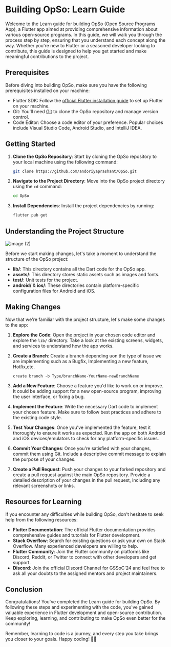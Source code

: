 # Building OpSo: Learn Guide

Welcome to the Learn guide for building OpSo (Open Source Programs App), a Flutter app aimed at providing comprehensive information about various open-source programs. In this guide, we will walk you through the process step by step, ensuring that you understand each concept along the way. Whether you're new to Flutter or a seasoned developer looking to contribute, this guide is designed to help you get started and make meaningful contributions to the project.

## Prerequisites

Before diving into building OpSo, make sure you have the following prerequisites installed on your machine:

- Flutter SDK: Follow the [official Flutter installation guide](https://flutter.dev/docs/get-started/install) to set up Flutter on your machine.
- Git: You'll need [Git](https://git-scm.com/) to clone the OpSo repository and manage version control.
- Code Editor: Choose a code editor of your preference. Popular choices include Visual Studio Code, Android Studio, and IntelliJ IDEA.

## Getting Started

1. **Clone the OpSo Repository**: Start by cloning the OpSo repository to your local machine using the following command:

    ```bash
    git clone https://github.com/andoriyaprashant/OpSo.git
    ```
    
2. **Navigate to the Project Directory**: Move into the OpSo project directory using the `cd` command:

    ```bash
    cd OpSo
    ```

3. **Install Dependencies**: Install the project dependencies by running:

    ```bash
    flutter pub get
    ```

## Understanding the Project Structure

![image (2)](https://github.com/Saumya-28/OpSo/assets/98171392/fc171ff3-d082-47d8-a804-63316c7179fa)


Before we start making changes, let's take a moment to understand the structure of the OpSo project:

- **lib/**: This directory contains all the Dart code for the OpSo app.
- **assets/**: This directory stores static assets such as images and fonts.
- **test/**: Unit tests for the project.
- **android/** & **ios/**: These directories contain platform-specific configuration files for Android and iOS.

## Making Changes

Now that we're familiar with the project structure, let's make some changes to the app:

1. **Explore the Code**: Open the project in your chosen code editor and explore the `lib/` directory. Take a look at the existing screens, widgets, and services to understand how the app works.
   
2. **Create a Branch**: Create a branch depending uon the type of issue we are implementing such as a Bugfix, Implementing a new feature, Hotfix,etc.
   ```
   create branch -b Type/branchName-YourName-newBranchName
   ```
  
3. **Add a New Feature**: Choose a feature you'd like to work on or improve. It could be adding support for a new open-source program, improving the user interface, or fixing a bug.

4. **Implement the Feature**: Write the necessary Dart code to implement your chosen feature. Make sure to follow best practices and adhere to the existing code style.

5. **Test Your Changes**: Once you've implemented the feature, test it thoroughly to ensure it works as expected. Run the app on both Android and iOS devices/emulators to check for any platform-specific issues.

6. **Commit Your Changes**: Once you're satisfied with your changes, commit them using Git. Include a descriptive commit message to explain the purpose of your changes.

7. **Create a Pull Request**: Push your changes to your forked repository and create a pull request against the main OpSo repository. Provide a detailed description of your changes in the pull request, including any relevant screenshots or links.

## Resources for Learning

If you encounter any difficulties while building OpSo, don't hesitate to seek help from the following resources:

- **Flutter Documentation**: The official Flutter documentation provides comprehensive guides and tutorials for Flutter development.
- **Stack Overflow**: Search for existing questions or ask your own on Stack Overflow. Many experienced developers are willing to help.
- **Flutter Community**: Join the Flutter community on platforms like Discord, Reddit, or Twitter to connect with other developers and get support.
- **Discord**: Join the official Discord Channel for GSSoC'24 and feel free to ask all your doubts to the assigned mentors and project maintainers.

## Conclusion

Congratulations! You've completed the Learn guide for building OpSo. By following these steps and experimenting with the code, you've gained valuable experience in Flutter development and open-source contribution. Keep exploring, learning, and contributing to make OpSo even better for the community!

Remember, learning to code is a journey, and every step you take brings you closer to your goals. Happy coding! 🚀✨



